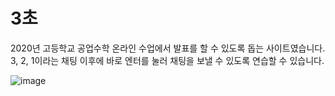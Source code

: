 <h1>3초</h1>
2020년 고등학교 공업수학 온라인 수업에서 발표를 할 수 있도록 돕는 사이트였습니다.  
3, 2, 1이라는 채팅 이후에 바로 엔터를 눌러 채팅을 보낼 수 있도록 연습할 수 있습니다. 


![image](https://user-images.githubusercontent.com/46243553/184874983-b5766de6-a511-483d-a31d-98a6a310f35b.png)
